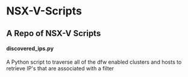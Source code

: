 # NSX-V-Scripts

## A Repo of NSX-V Scripts

#### discovered_ips.py
A Python script to traverse all of the dfw enabled clusters and hosts to retrieve IP's that are associated with a filter

